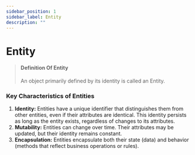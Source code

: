 ```yaml
---
sidebar_position: 1
sidebar_label: Entity
description: ""
---
```


# Entity

> #### Definition Of Entity
>
> An object primarily defined by its identity is called an Entity.

### Key Characteristics of Entities

1. **Identity:** Entities have a unique identifier that distinguishes them from other entities, even if their attributes are identical. This identity persists as long as the entity exists, regardless of changes to its attributes.
2. **Mutability:** Entities can change over time. Their attributes may be updated, but their identity remains constant.
3. **Encapsulation:** Entities encapsulate both their state (data) and behavior (methods that reflect business operations or rules).
